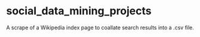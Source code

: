 # social_data_mining_projects
A scrape of a Wikipedia index page to coallate search results into a .csv file. 
